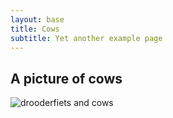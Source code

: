 ```yaml
---
layout: base
title: Cows
subtitle: Yet another example page
---
```

## A picture of cows

![drooderfiets and cows](/examples/cows.jpg)

